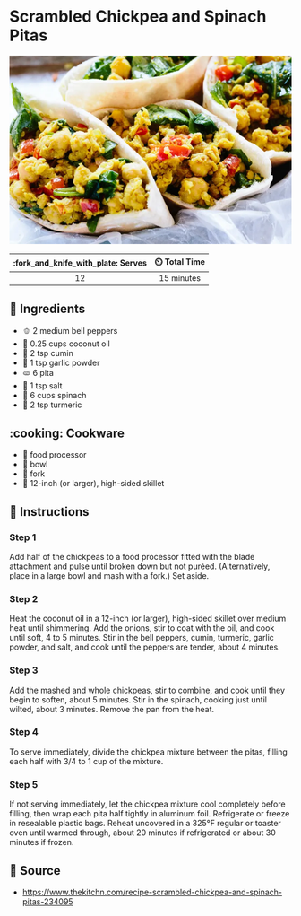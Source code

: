 # Scrambled Chickpea and Spinach Pitas

![](../assets/images/scrambled-chickpea-and-spinach-pitas.png)

| :fork_and_knife_with_plate: Serves | :timer_clock: Total Time |
|:------:|:----------:|
|   12   | 15 minutes |

## :salt: Ingredients

- :bell_pepper: 2 medium bell peppers
- :coconut: 0.25 cups coconut oil
- :salt: 2 tsp cumin
- :garlic: 1 tsp garlic powder
- :flatbread: 6 pita
- :salt: 1 tsp salt
- :leafy_green: 6 cups spinach
- :salt: 2 tsp turmeric

## :cooking: Cookware

- :tropical_drink: food processor
- :bowl_with_spoon: bowl
- :fork_and_knife: fork
- :stew: 12-inch (or larger), high-sided skillet

## :pencil: Instructions

### Step 1

Add half of the chickpeas to a food processor fitted with the blade attachment
and pulse until broken down but not puréed. (Alternatively, place in a large
bowl and mash with a fork.) Set aside.

### Step 2

Heat the coconut oil in a 12-inch (or larger), high-sided skillet over medium
heat until shimmering. Add the onions, stir to coat with the oil, and cook until
soft, 4 to 5 minutes. Stir in the bell peppers, cumin, turmeric, garlic powder,
and salt, and cook until the peppers are tender, about 4 minutes.

### Step 3

Add the mashed and whole chickpeas, stir to combine, and cook until they begin
to soften, about 5 minutes. Stir in the spinach, cooking just until wilted,
about 3 minutes. Remove the pan from the heat.

### Step 4

To serve immediately, divide the chickpea mixture between the pitas, filling
each half with 3/4 to 1 cup of the mixture.

### Step 5

If not serving immediately, let the chickpea mixture cool completely before
filling, then wrap each pita half tightly in aluminum foil. Refrigerate or
freeze in resealable plastic bags. Reheat uncovered in a 325°F regular or
toaster oven until warmed through, about 20 minutes if refrigerated or about
30 minutes if frozen.

## :link: Source
- https://www.thekitchn.com/recipe-scrambled-chickpea-and-spinach-pitas-234095
